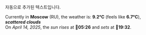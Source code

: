 
자동으로 추가된 텍스트입니다.

<!--START_SECTION:weather:moscow-->
Currently in **Moscow** (RU), the weather is: **9.2°C** (feels like **6.7°C**), ***scattered clouds***<br/>
On *April 14, 2025*, the *sun rises* at 🌅**05:26** and *sets* at 🌇**19:32**.
<!--END_SECTION:weather-->
